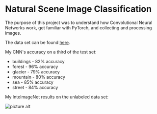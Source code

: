 # Natural Scene Image Classification

The purpose of this project was to understand how Convolutional Neural Networks work, get familiar with PyTorch, and collecting and processing images.

The data set can be found [here](https://www.kaggle.com/puneet6060/intel-image-classification).

My CNN's accuracy on a third of the test set:
  * buildings - 82% accuracy
  * forest - 96% accuracy
  * glacier - 79% accuracy
  * mountain - 80% accuracy
  * sea - 85% accuracy
  * street - 84% accuracy

My InteImageNet results on the unlabeled data set:

![picture alt](https://github.com/lin-justin/InteLImageNet/blob/master/prediction_results.png)
